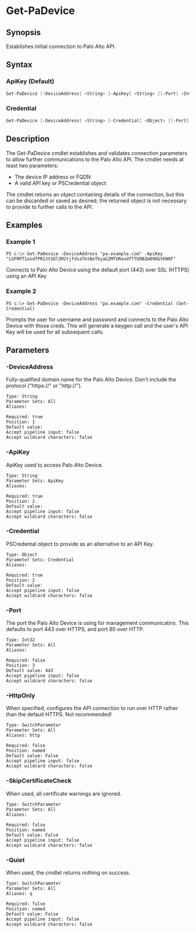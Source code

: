 # Get-PaDevice

## Synopsis

Establishes initial connection to Palo Alto API.

## Syntax

### ApiKey (Default)

```powershell
Get-PaDevice [-DeviceAddress] <String> [-ApiKey] <String> [[-Port] <Int32>] [-HttpOnly] [-SkipCertificateCheck] [-Quiet] 
```

### Credential

```powershell
Get-PaDevice [-DeviceAddress] <String> [-Credential] <Object> [[-Port] <Int32>] [-HttpOnly] [-SkipCertificateCheck] [-Quiet] 
```

## Description

The Get-PaDevice cmdlet establishes and validates connection parameters to allow further communications to the Palo Alto API. The cmdlet needs at least two parameters:
 - The device IP address or FQDN
 - A valid API key or PSCredential object

The cmdlet returns an object containing details of the connection, but this can be discarded or saved as desired; the returned object is not necessary to provide to further calls to the API.

## Examples

### Example 1

```
PS c:\> Get-PaDevice -DeviceAddress "pa.example.com" -ApiKey "LUFRPT1asdfPR2JtSDl5M2tjfdsaTktBeTkyaGZMTURasdfTTU9BZm89OGtKN0F"
```


Connects to Palo Alto Device using the default port (443) over SSL (HTTPS) using an API Key










### Example 2

```
PS c:\> Get-PaDevice -DeviceAddress "pa.example.com" -Credential (Get-Credential)
```

Prompts the user for username and password and connects to the Palo Alto Device with those creds.  This will generate a keygen call and the 
user's API Key will be used for all subsequent calls.










## Parameters

### -DeviceAddress

Fully-qualified domain name for the Palo Alto Device. Don't include the protocol ("https://" or "http://").

```asciidoc
Type: String
Parameter Sets: All
Aliases: 

Required: true
Position: 1
Default value: 
Accept pipeline input: false
Accept wildcard characters: false
```
### -ApiKey

ApiKey used to access Palo Alto Device.

```asciidoc
Type: String
Parameter Sets: ApiKey
Aliases: 

Required: true
Position: 2
Default value: 
Accept pipeline input: false
Accept wildcard characters: false
```
### -Credential

PSCredental object to provide as an alternative to an API Key.

```asciidoc
Type: Object
Parameter Sets: Credential
Aliases: 

Required: true
Position: 2
Default value: 
Accept pipeline input: false
Accept wildcard characters: false
```
### -Port

The port the Palo Alto Device is using for management communicatins. This defaults to port 443 over HTTPS, and port 80 over HTTP.

```asciidoc
Type: Int32
Parameter Sets: All
Aliases: 

Required: false
Position: 3
Default value: 443
Accept pipeline input: false
Accept wildcard characters: false
```
### -HttpOnly

When specified, configures the API connection to run over HTTP rather than the default HTTPS. Not recommended!

```asciidoc
Type: SwitchParameter
Parameter Sets: All
Aliases: http

Required: false
Position: named
Default value: False
Accept pipeline input: false
Accept wildcard characters: false
```
### -SkipCertificateCheck

When used, all certificate warnings are ignored.

```asciidoc
Type: SwitchParameter
Parameter Sets: All
Aliases: 

Required: false
Position: named
Default value: False
Accept pipeline input: false
Accept wildcard characters: false
```
### -Quiet

When used, the cmdlet returns nothing on success.

```asciidoc
Type: SwitchParameter
Parameter Sets: All
Aliases: q

Required: false
Position: named
Default value: False
Accept pipeline input: false
Accept wildcard characters: false
```



